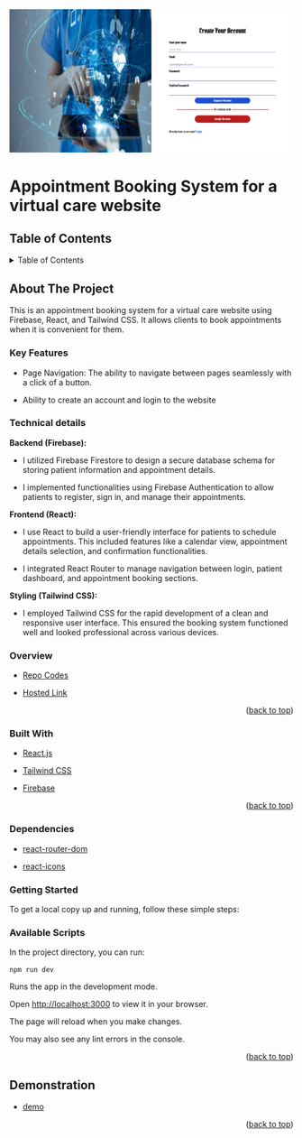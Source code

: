 
<div id="top"></div>
<div align="center">
    <img src="./src/img/virtual-acct.png">
</div>

# Appointment Booking System for a virtual care website 

## Table of Contents

<details>
  <summary>Table of Contents </summary>
  <ol>
    <li><a href="#about-the-project">About The Project</a>
        <ul>
            <li><a href="#overview">Overview</a></li>
            <li><a href="#key-features">Key Features</a></li>
        </ul>
    </li>
     <li><a href="#technical-details">Technical details</a></li>
    <li><a href="#built-with">Built With</a></li>
    <li><a href="#getting-started">Getting Started</a></li>
    <li><a href="#available-scripts">Available Scripts</a></li>
    <li><a href="#demonstration"> Demonstration</a></li>
   
    
  </ol>
</details>

 
## About The Project
This is an appointment booking system for a virtual care website using Firebase, React, and Tailwind CSS. It allows clients to book appointments when it is convenient for them.


### Key Features

- Page Navigation: The ability to navigate between pages seamlessly with a click of a button.

- Ability to create an account and login to the website

### Technical details

**Backend (Firebase):**

- I utilized Firebase Firestore to design a secure database schema for storing patient information and appointment details.

- I implemented functionalities using Firebase Authentication to allow patients to register, sign in, and manage their appointments.

**Frontend (React):**

- I use React to build a user-friendly interface for patients to schedule appointments. This included features like a calendar view, appointment details selection, and confirmation functionalities.

- I integrated React Router to manage navigation between login, patient dashboard, and appointment booking sections.

**Styling (Tailwind CSS):**

- I employed Tailwind CSS for the rapid development of a clean and responsive user interface. This ensured the booking system functioned well and looked professional across various devices.

### Overview

* [Repo Codes](https://github.com/ijayhub/virtual-health)

* [Hosted Link](https://xtracare.netlify.app)

<p align="right">(<a href="#top">back to top</a>)</p>

### Built With

- [React.js](https://react.dev/)

- [Tailwind CSS](https://tailwindcss.com/)

- [Firebase](https://firebase.google.com/)


<p align="right">(<a href="#top">back to top</a>)</p>

### Dependencies

- [react-router-dom](https://reactrouter.com/en/main)

- [react-icons](https://react-icons.github.io/react-icons/)

### Getting Started

To get a local copy up and running, follow these simple steps:

### Available Scripts

In the project directory, you can run:

```
npm run dev
```

Runs the app in the development mode.

Open [http://localhost:3000](http://localhost:3000) to view it in your browser.

The page will reload when you make changes.

You may also see any lint errors in the console.

<p align="right">(<a href="#top">back to top</a>)</p>

## Demonstration

* [demo]()

<p align="right">(<a href="#top">back to top</a>)</p>